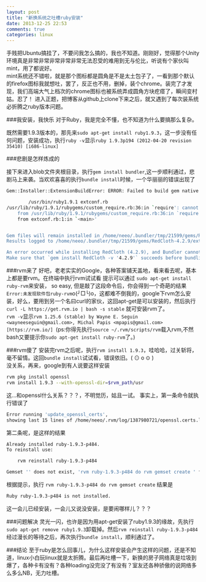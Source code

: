 ```yaml
---
layout: post
title: "新换系统之吐槽ruby安装"
date: 2013-12-25 22:53
comments: true
categories: linux
---
```


手贱把Ubuntu搞挂了，不要问我怎么搞的，我也不知道。刚刚好，觉得那个Unity环境真是非常非常非常非常非常无法忍受的难用到无与伦比，听说有个家伙叫mint，用了都说好。  
mint系统还不错啦，就是那个图标都是圆角是不是太土包子了，一看到那个默认的firefox图标我就想吐，罢了，反正也不用，删掉，装个chrome。装完了才发现，我们高端大气上档次的chrome图标也被系统弄成圆角方块疙瘩了，瞬间变村姑。忍了！
进入正题，把博客从github上clone下来之后，就又遇到了每次装系统必折腾之ruby版本问题。

###我安装，我快乐
对于Ruby，我是完全不懂，也不知道为什么要搞那么复杂。

既然需要1.9.3版本的，那先来`sudo apt-get install ruby1.9.3`，这一步没有任何问题，安装成功，执行`ruby -v`显示`ruby 1.9.3p194 (2012-04-20 revision 35410) [i686-linux]`

###悲剧是怎样炼成的

接下来进入blob文件夹根目录，执行`gem install bundler`,这一步顺利通过，悲剧马上来袭。当欢欢喜喜的执行`bundle install`时候，一个华丽丽的错误出现了  
```bash
Gem::Installer::ExtensionBuildError: ERROR: Failed to build gem native extension.

        /usr/bin/ruby1.9.1 extconf.rb 
/usr/lib/ruby/1.9.1/rubygems/custom_require.rb:36:in `require': cannot load such file -- mkmf (LoadError)
	from /usr/lib/ruby/1.9.1/rubygems/custom_require.rb:36:in `require'
	from extconf.rb:1:in `<main>'


Gem files will remain installed in /home/neeo/.bundler/tmp/21599/gems/RedCloth-4.2.9 for inspection.
Results logged to /home/neeo/.bundler/tmp/21599/gems/RedCloth-4.2.9/ext/redcloth_scan/gem_make.out

An error occurred while installing RedCloth (4.2.9), and Bundler cannot continue.
Make sure that `gem install RedCloth -v '4.2.9'` succeeds before bundling.

```
###rvm来了
好吧，老老实实的Google，各种答案铺天盖地，看来看去呢，基本上都是要rvm。在终端中执行rvm试试看
提示可以通过 `sudo apt-get install ruby-rvm`来安装， so easy, 但是敲了这段命令后，你会得到一个奇葩的结果`Error:未发现软件包ruby-rvm`o(╯□╰)o，这都难不倒我的，google下rvm怎么安装，好么，要用到另一个名曰curl的家伙，这回apt-get是可以安装的，然后执行`curl -L https://get.rvm.io | bash -s stable` 就可安装rvm了。  
`rvm -v`显示`rvm 1.25.6 (stable) by Wayne E. Seguin <wayneeseguin@gmail.com>, Michal Papis <mpapis@gmail.com> [https://rvm.io/]
`(ps:你得先执行`source ~/.rvm/scripts/rvm`载入rvm,不然bash又要提示你`sudo apt-get install ruby-rvm`了。)

###rvm傻了
安装完rvm之后呢，执行`rvm install 1.9.3`，哇哈哈，过关斩将，毫不留情。这回`bundle install`试试看，错误依旧。( ⊙ o ⊙ )  
没关系，再来，google到有人说要这样安装
```bash
rvm pkg install openssl
rvm install 1.9.3 --with-openssl-dir=$rvm_path/usr
```
这...和openssl什么关系？？？，不明觉历，姑且一试。
事实上，第一条命令就执行错误了
```bash
Error running 'update_openssl_certs',
showing last 15 lines of /home/neeo/.rvm/log/1387980721/openssl.certs.log
```
第二条呢，是这样的结果
```bash
Already installed ruby-1.9.3-p484.
To reinstall use:

    rvm reinstall ruby-1.9.3-p484

Gemset '' does not exist, 'rvm ruby-1.9.3-p484 do rvm gemset create ' first, or append '--create'.
```
根据提示，执行 ```rvm ruby-1.9.3-p484 do rvm gemset create```
结果是
```bash
Ruby ruby-1.9.3-p484 is not installed.
```
这一会儿已经安装，一会儿又说没安装，是要闹哪样儿？？？

###问题解决
灵光一闪，也许是因为用apt-get安装了ruby1.9.3的缘故，先执行`sudo apt-get remove ruby1.9.3`卸载掉。然后`rvm reinstall ruby-1.9.3-p484`经过漫长的等待之后，再次执行`bundle install`，顺利通过了。

###结论
至于ruby是怎么回事儿，为什么这样安装会产生这样的问题，还是不知道，linux小白玩linux就是太折腾。最后再吐槽一下，新换的房子网络真是垃圾到爆了，各种卡有没有？各种loading没完没了有没有？室友还各种骄傲的说网络多么多么NB，无力吐槽。
